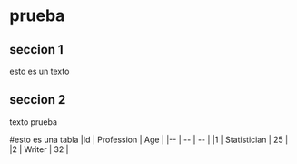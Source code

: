 # prueba

## seccion 1

esto es un texto

## seccion 2

texto prueba

#esto es una tabla
|Id | Profession | Age |
|-- | -- | -- |
|1 | Statistician | 25 |
|2 | Writer | 32 |